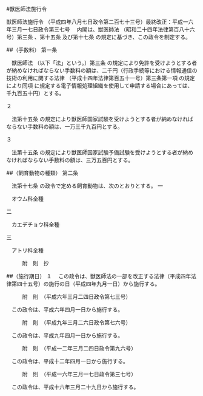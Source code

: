 #獣医師法施行令



獣医師法施行令
（平成四年八月七日政令第二百七十三号）最終改正：平成一六年三月一七日政令第三七号
　内閣は、獣医師法
（昭和二十四年法律第百八十六号）第三条
、第十五条
及び第十七条
の規定に基づき、この政令を制定する。

##（手数料）
第一条

　獣医師法
（以下「法」という。）第三条
の規定により免許を受けようとする者が納めなければならない手数料の額は、二千円（行政手続等における情報通信の技術の利用に関する法律
（平成十四年法律第百五十一号）第三条第一項
の規定により同項
に規定する電子情報処理組織を使用して申請する場合にあっては、千九百五十円）とする。

２

　法第十五条
の規定により獣医師国家試験を受けようとする者が納めなければならない手数料の額は、一万三千九百円とする。

３

　法第十五条
の規定により獣医師国家試験予備試験を受けようとする者が納めなければならない手数料の額は、三万五百円とする。



##（飼育動物の種類）
第二条

　法第十七条
の政令で定める飼育動物は、次のとおりとする。
一

　オウム科全種

二

　カエデチョウ科全種

三

　アトリ科全種





　　　附　則　抄

##（施行期日）
１
　この政令は、獣医師法の一部を改正する法律（平成四年法律第四十五号）の施行の日（平成四年九月一日）から施行する。


　　　附　則　（平成六年三月二四日政令第七三号）


　この政令は、平成六年四月一日から施行する。


　　　附　則　（平成九年三月二六日政令第七六号）


　この政令は、平成九年四月一日から施行する。


　　　附　則　（平成一二年三月二四日政令第九六号）


　この政令は、平成十二年四月一日から施行する。


　　　附　則　（平成一六年三月一七日政令第三七号）


　この政令は、平成十六年三月二十九日から施行する。






